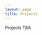 ```yaml
---
layout: page
title: Projects
---
```

<!-- When I'm ready to publish, add `permalink: /projects/` to the header -->
Projects TBA